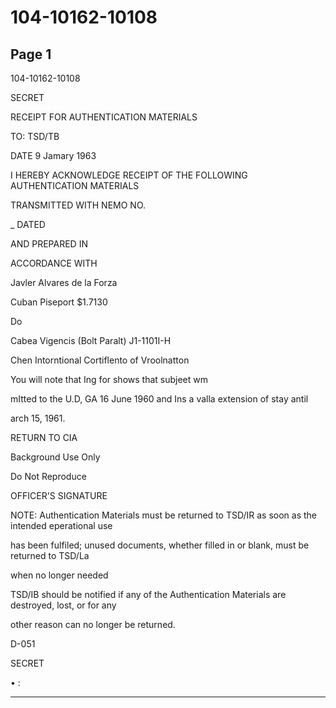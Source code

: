 # 104-10162-10108

## Page 1

104-10162-10108

SECRET

RECEIPT FOR AUTHENTICATION MATERIALS

TO: TSD/TB

DATE 9 Jamary 1963

I HEREBY ACKNOWLEDGE RECEIPT OF THE FOLLOWING AUTHENTICATION MATERIALS

TRANSMITTED WITH NEMO NO.

_ DATED

AND PREPARED IN

ACCORDANCE WITH

Javler Alvares de la Forza

Cuban Piseport $1.7130

Do

Cabea Vigencis (Bolt Paralt) J1-1101I-H

Chen Intorntional Cortiflento of Vroolnatton

You will note that Ing for shows that subjeet wm

mItted to the U.D, GA 16 June 1960 and Ins a valla extension of stay antil

arch 15, 1961.

RETURN TO CIA

Background Use Only

Do Not Reproduce

OFFICER'S SIGNATURE

NOTE: Authentication Materials must be returned to TSD/IR as soon as the intended eperational use

has been fulfiled; unused documents, whether filled in or blank, must be returned to TSD/La

when no longer needed

TSD/IB should be notified if any of the Authentication Materials are destroyed, lost, or for any

other reason can no longer be returned.

D-051

SECRET

• :

---

